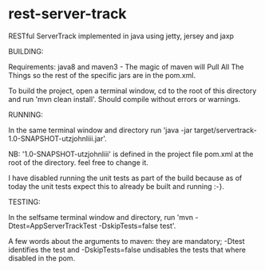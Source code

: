 # rest-server-track
RESTful ServerTrack implemented in java using jetty, jersey and jaxp

BUILDING:

Requirements: java8 and maven3 - The magic of maven will Pull All The Things so the rest of the specific jars are in the pom.xml.

To build the project, open a terminal window, cd to the root of this directory and run 'mvn clean install'.
Should compile without errors or warnings.


RUNNING:

In the same terminal window and directory run 'java -jar target/servertrack-1.0-SNAPSHOT-utzjohnliii.jar'.

NB: '1.0-SNAPSHOT-utzjohnliii' is defined in the project file pom.xml at the root of the directory. feel free to change it.

I have disabled running the unit tests as part of the build because as of today the unit tests expect this to already be
built and running :-}.

TESTING:

In the selfsame terminal window and directory, run 'mvn -Dtest=AppServerTrackTest -DskipTests=false test'.

A few words about the arguments to maven: they are mandatory; -Dtest identifies the test and -DskipTests=false undisables
the tests that where disabled in the pom.
